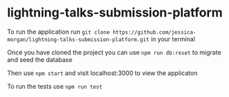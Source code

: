 # lightning-talks-submission-platform

To run the application run `git clone https://github.com/jessica-morgan/lightning-talks-submission-platform.git` in your terminal

Once you have cloned the project you can use `npm run db:reset` to migrate and seed the database

Then use `npm start` and visit localhost:3000 to view the applicaton

To run the tests use `npm run test`
